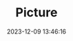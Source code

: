 ---
weight: 1
images:
- /images/edited/121.jpeg
title: Picture
date: 2023-12-09 13:46:16
tags: [luminarneo,work,ILCE7M3,36.0,bicycle]
---